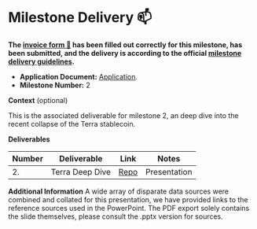 # Milestone Delivery :mailbox:

**The [invoice form :pencil:](https://docs.google.com/forms/d/e/1FAIpQLSfmNYaoCgrxyhzgoKQ0ynQvnNRoTmgApz9NrMp-hd8mhIiO0A/viewform) has been filled out correctly for this milestone, has been submitted, and the delivery is according to the official [milestone delivery guidelines](https://github.com/w3f/Grants-Program/blob/master/docs/milestone-deliverables-guidelines.md).**

- **Application Document:** [Application](https://github.com/w3f/Grants-Program/blob/master/applications/stardust.md).
- **Milestone Number:** 2

**Context** (optional)

This is the associated deliverable for milestone 2, an deep dive into the recent collapse of the Terra stablecoin.

**Deliverables**

| Number | Deliverable     | Link                                             | Notes        |
| ------ | --------------- | ------------------------------------------------ | ------------ |
| 2.     | Terra Deep Dive | [Repo](https://github.com/adit313/TerraDeepDive) | Presentation |

**Additional Information**
A wide array of disparate data sources were combined and collated for this presentation, we have provided links to the reference sources used in the PowerPoint. The PDF export solely contains the slide themselves, please consult the .pptx version for sources.
